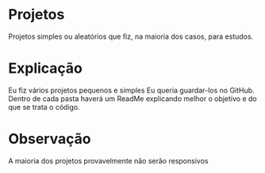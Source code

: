 # Projetos
Projetos simples ou aleatórios que fiz, na maioria dos casos, para estudos.
# Explicação 
Eu fiz vários projetos pequenos e simples Eu queria guardar-los no GitHub.
Dentro de cada pasta haverá um ReadMe explicando melhor o objetivo e do que se trata o código.
# Observação 
A maioria dos projetos provavelmente não serão responsivos

